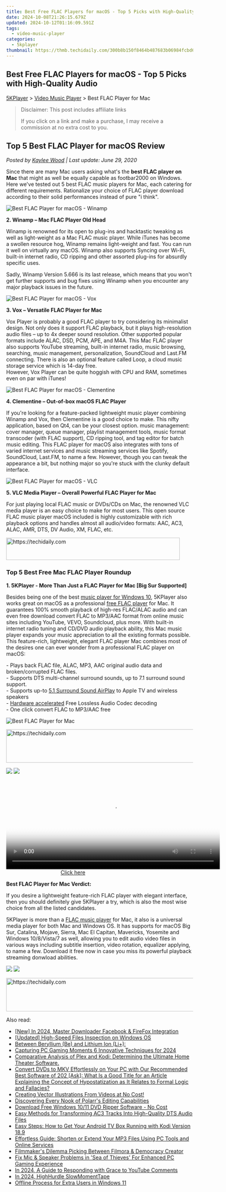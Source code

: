 ```yaml
---
title: Best Free FLAC Players for macOS - Top 5 Picks with High-Quality Audio
date: 2024-10-08T21:26:15.679Z
updated: 2024-10-12T01:16:09.591Z
tags:
  - video-music-player
categories:
  - 5kplayer
thumbnail: https://thmb.techidaily.com/300b8b150f8464b487683b06984fcbd6662b4fb116965638afb915b9861f6dbd.jpg
---
```


## Best Free FLAC Players for macOS - Top 5 Picks with High-Quality Audio

[5KPlayer](https://tools.techidaily.com/5kplayer/products/) \> [Video Music Player](https://tools.techidaily.com/5kplayer/video-music-player/) \> Best FLAC Player for Mac

>  Disclaimer: This post includes affiliate links
>
>  If you click on a link and make a purchase, I may receive a commission at no extra cost to you.
>

## Top 5 Best FLAC Player for macOS Review

 _Posted by [Kaylee Wood](https://www.quora.com/profile/Amanda-Hu-21) | Last update: June 29, 2020_

Since there are many Mac users asking what's the **best FLAC player on Mac** that might as well be equally capable as footbar2000 on Windows. Here we've tested out 5 best FLAC music players for Mac, each catering for different requirements. Rationalize your choice of FLAC player download according to their solid performances instead of pure "i think".

![Best FLAC Player for macOS - Winamp](https://www.5kplayer.com/video-music-player/img/winamp.png)

**2\. Winamp – Mac FLAC Player Old Head** 

Winamp is renowned for its open to plug-ins and hacktastic tweaking as well as light-weight as a Mac FLAC music player. While iTunes has become a swollen resource hog, Winamp remains light-weight and fast. You can run it well on virtually any macOS. Winamp also supports Syncing over Wi-Fi, built-in internet radio, CD ripping and other assorted plug-ins for absurdly specific uses.

Sadly, Winamp Version 5.666 is its last release, which means that you won't get further supports and bug fixes using Winamp when you encounter any major playback issues in the future.

![Best FLAC Player for macOS - Vox](https://www.5kplayer.com/video-music-player/img/vox-mac-icon.png) 

**3\. Vox – Versatile FLAC Player for Mac** 

Vox Player is probably a good FLAC player to try considering its minimalist design. Not only does it support FLAC playback, but it plays high-resolution audio files – up to 4x deeper sound resolution. Other supported popular formats include ALAC, DSD, PCM, APE, and M4A. This Mac FLAC player also supports YouTube streaming, built-in internet radio, music browsing, searching, music management, personalization, SoundCloud and Last.FM connecting. There is also an optional feature called Loop, a cloud music storage service which is 14-day free.  
However, Vox Player can be quite hoggish with CPU and RAM, sometimes even on par with iTunes! 

![Best FLAC Player for macOS - Clementine](https://www.5kplayer.com/video-music-player/img/mac-clementine-icon.png) 

**4\. Clementine – Out-of-box macOS FLAC Player** 

If you're looking for a feature-packed lightweight music player combining Winamp and Vox, then Clementine is a good choice to make. This nifty application, based on Qt4, can be your closest option. music management: cover manager, queue manager, playlist management tools, music format transcoder (with FLAC support), CD ripping tool, and tag editor for batch music editing. This FLAC player for macOS also integrates with tons of varied internet services and music streaming services like Spotify, SoundCloud, Last.FM, to name a few. However, though you can tweak the appearance a bit, but nothing major so you're stuck with the clunky default interface. 

![Best FLAC Player for macOS - VLC](https://www.5kplayer.com/video-music-player/img/vlc-streamer-icon-zjy-0304002.jpg) 

**5\. VLC Media Player – Overall Powerful FLAC Player for Mac** 

For just playing local FLAC music or DVDs/CDs on Mac, the renowned VLC media player is an easy choice to make for most users. This open source FLAC music player macOS included is highly customizable with rich playback options and handles almost all audio/video formats: AAC, AC3, ALAC, AMR, DTS, DV Audio, XM, FLAC, etc. 

<!-- affiliate ads begin -->
<a href="https://bluettius.sjv.io/c/5597632/2139118/17108" target="_top" id="2139118">
  <img src="//a.impactradius-go.com/display-ad/17108-2139118" border="0" alt="https://techidaily.com" width="468" height="60"/>
</a>
<img height="0" width="0" src="https://bluettius.sjv.io/i/5597632/2139118/17108" style="position:absolute;visibility:hidden;" border="0" />
<!-- affiliate ads end -->

### Top 5 Best Free Mac FLAC Player Roundup

**1\. 5KPlayer - More Than Just a FLAC Player for Mac \[Big Sur Supported\]**

Besides being one of the best [music player for Windows 10](https://tools.techidaily.com/5kplayer/video-music-player/), 5KPlayer also works great on macOS as a professional [free FLAC player](https://tools.techidaily.com/5kplayer/video-music-player/) for Mac. It guarantees 100% smooth playback of high-res FLAC/ALAC audio and can even free download convert FLAC to MP3/AAC format from online music sites including YouTube, VEVO, Soundcloud, plus more. With built-in internet radio tuning and CD/DVD audio playback ability, this Mac music player expands your music appreciation to all the existing formats possible.  
 This feature-rich, lightweight, elegant FLAC player Mac combines most of the desires one can ever wonder from a professional FLAC player on macOS:

\- Plays back FLAC file, ALAC, MP3, AAC original audio data and broken/corrupted FLAC files.  
 \- Supports DTS multi-channel surround sounds, up to 7.1 surround sound support.  
 \- Supports up-to [5.1 Surround Sound AirPlay](https://tools.techidaily.com/5kplayer/airplay/) to Apple TV and wireless speakers  
 \- [Hardware accelerated](https://tools.techidaily.com/5kplayer/video-music-player/) Free Lossless Audio Codec decoding   
 \- One click convert FLAC to MP3/AAC free

![Best FLAC Player for Mac](https://www.5kplayer.com/video-music-player/img/flac-music-5kplayer.jpg) 

<!-- affiliate ads begin -->
<a href="https://versadesk.pxf.io/c/5597632/1815679/21290" target="_top" id="1815679">
  <img src="//a.impactradius-go.com/display-ad/21290-1815679" border="0" alt="https://techidaily.com" width="728" height="90"/>
</a>
<img height="0" width="0" src="https://versadesk.pxf.io/i/5597632/1815679/21290" style="position:absolute;visibility:hidden;" border="0" />
<!-- affiliate ads end -->

[![](https://www.5kplayer.com/video-music-player/../button/freedownbackmac.png)](https://tools.techidaily.com/5kplayer/products/) [![](https://www.5kplayer.com/video-music-player/../button/freedownwhitewin.png)](https://tools.techidaily.com/5kplayer/products/) 

<!-- affiliate ads begin -->
<span id="1983582">
					<video width="576" height="240" style="cursor:pointer"
           poster="//a.impactradius-go.com/display-clicktoplayimage/1983582.png"
           onclick="if(!this.playClicked){this.play();this.setAttribute('controls',true);this.playClicked=true;}">
	   <source src="//a.impactradius-go.com/display-ad/22993-1983582">
	   <img src="//a.impactradius-go.com/display-clicktoplayimage/1983582.png" style="border: none; height: 100%; width: 100%; object-fit: contain">
	</video>
	<div style="width:360px;text-align:center"><a href="javascript:window.open(decodeURIComponent('https%3A%2F%2Fhomestyler.sjv.io%2Fc%2F5597632%2F1983582%2F22993'), '_blank');void(0);">Click here</a></div>
</span>
<img height="0" width="0" src="https://imp.pxf.io/i/5597632/1983582/22993" style="position:absolute;visibility:hidden;" border="0" />
<!-- affiliate ads end -->

**Best FLAC Player for Mac Verdict:**

If you desire a lightweight feature-rich FLAC player with elegant interface, then you should definitely give 5KPlayer a try, which is also the most wise choice from all the listed candidates.

5KPlayer is more than a [FLAC music player](https://tools.techidaily.com/5kplayer/video-music-player/) for Mac, it also is a universal media player for both Mac and Windows OS. It has supports for macOS Big Sur, Catalina, Mojave, Sierra, Mac El Capitan, Mavericks, Yosemite and Windows 10/8/Vista/7 as well, allowing you to edit audio video files in various ways including subtitle insertion, video rotation, equalizer applying, to name a few. Download it free now in case you miss its powerful playback streaming donwload abilities.

[![](https://www.5kplayer.com/video-music-player/../button/freedownbackmac.png)](https://tools.techidaily.com/5kplayer/products/) [![](https://www.5kplayer.com/video-music-player/../button/freedownwhitewin.png)](https://tools.techidaily.com/5kplayer/products/)

<!-- affiliate ads begin -->
<a href="https://appsumo.8odi.net/c/5597632/2082529/7443" target="_top" id="2082529">
  <img src="//a.impactradius-go.com/display-ad/7443-2082529" border="0" alt="https://techidaily.com" width="728" height="90"/>
</a>
<img height="0" width="0" src="https://appsumo.8odi.net/i/5597632/2082529/7443" style="position:absolute;visibility:hidden;" border="0" />
<!-- affiliate ads end -->

<ins class="adsbygoogle"
     style="display:block"
     data-ad-format="autorelaxed"
     data-ad-client="ca-pub-7571918770474297"
     data-ad-slot="1223367746"></ins>

<ins class="adsbygoogle"
     style="display:block"
     data-ad-client="ca-pub-7571918770474297"
     data-ad-slot="8358498916"
     data-ad-format="auto"
     data-full-width-responsive="true"></ins>

<span class="atpl-alsoreadstyle">Also read:</span>
<div><ul>
<li><a href="https://facebook-video-content.techidaily.com/new-in-2024-master-downloader-facebook-and-firefox-integration/"><u>[New] In 2024, Master Downloader Facebook & FireFox Integration</u></a></li>
<li><a href="https://some-techniques.techidaily.com/updated-high-speed-files-inspection-on-windows-os/"><u>[Updated] High-Speed Files Inspection on Windows OS</u></a></li>
<li><a href="https://video-ai-editor.techidaily.com/between-beryllium-be-and-lithium-ion-liplus/"><u>Between Beryllium (Be) and Lithium Ion (Li+):</u></a></li>
<li><a href="https://screen-activity-recording.techidaily.com/capturing-pc-gaming-moments-6-innovative-techniques-for-2024/"><u>Capturing PC Gaming Moments 6 Innovative Techniques for 2024</u></a></li>
<li><a href="https://video-ai-editor.techidaily.com/comparative-analysis-of-plex-and-kodi-determining-the-ultimate-home-theater-software/"><u>Comparative Analysis of Plex and Kodi: Determining the Ultimate Home Theater Software.</u></a></li>
<li><a href="https://video-ai-editor.techidaily.com/convert-dvds-to-mkv-effortlessly-on-your-pc-with-our-recommended-best-software-of-202-ask-what-is-a-good-title-for-an-article-explaining-the-concept-of-hypo75/"><u>Convert DVDs to MKV Effortlessly on Your PC with Our Recommended Best Software of 202 [Ask]: What Is a Good Title for an Article Explaining the Concept of Hypostatization as It Relates to Formal Logic and Fallacies?</u></a></li>
<li><a href="https://video-ai-editor.techidaily.com/creating-vector-illustrations-from-videos-at-no-cost/"><u>Creating Vector Illustrations From Videos at No Cost!</u></a></li>
<li><a href="https://extra-information.techidaily.com/discovering-every-nook-of-polarrs-editing-capabilities/"><u>Discovering Every Nook of Polarr's Editing Capabilities</u></a></li>
<li><a href="https://video-ai-editor.techidaily.com/download-free-windows-1011-dvd-ripper-software-no-cost/"><u>Download Free Windows 10/11 DVD Ripper Software - No Cost</u></a></li>
<li><a href="https://video-ai-editor.techidaily.com/easy-methods-for-transforming-ac3-tracks-into-high-quality-dts-audio-files/"><u>Easy Methods for Transforming AC3 Tracks Into High-Quality DTS Audio Files</u></a></li>
<li><a href="https://video-ai-editor.techidaily.com/easy-steps-how-to-get-your-android-tv-box-running-with-kodi-version-189/"><u>Easy Steps: How to Get Your Android TV Box Running with Kodi Version 18.9</u></a></li>
<li><a href="https://video-ai-editor.techidaily.com/effortless-guide-shorten-or-extend-your-mp3-files-using-pc-tools-and-online-services/"><u>Effortless Guide: Shorten or Extend Your MP3 Files Using PC Tools and Online Services</u></a></li>
<li><a href="https://desktop-recording.techidaily.com/filmmakers-dilemma-picking-between-filmora-and-democracy-creator/"><u>Filmmaker's Dilemma Picking Between Filmora & Democracy Creator</u></a></li>
<li><a href="https://sound-issues.techidaily.com/fix-mic-and-speaker-problems-in-sea-of-thieves-for-enhanced-pc-gaming-experience/"><u>Fix Mic & Speaker Problems in 'Sea of Thieves' For Enhanced PC Gaming Experience</u></a></li>
<li><a href="https://extra-tips.techidaily.com/in-2024-a-guide-to-responding-with-grace-to-youtube-comments/"><u>In 2024, A Guide to Responding with Grace to YouTube Comments</u></a></li>
<li><a href="https://screen-sharing-recording.techidaily.com/in-2024-highhurdle-slowmomenttape/"><u>In 2024, HighHurdle SlowMomentTape</u></a></li>
<li><a href="https://win11.techidaily.com/offline-process-for-extra-users-in-windows-11/"><u>Offline Process for Extra Users in Windows 11</u></a></li>
</ul></div>

